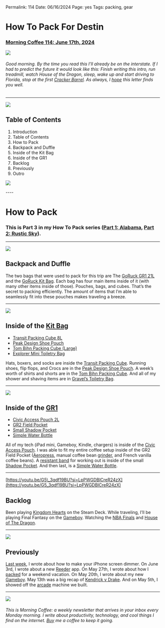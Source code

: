 
Permalink: 114
Date: 06/16/2024
Page: yes
Tags: packing, gear

# How To Pack For Destin

### [Morning Coffee 114: June 17th, 2024](https://nashp.com/114)

![](https://imgur.com/quYogaN.jpg)

###### Good morning. By the time you read this I’ll already be on the interstate. If I had to predict the future it would look like this: Finish writing this intro, run treadmill, watch House of the Dragon, sleep, wake up and start driving to Florida, stop at the first [Cracker Barrel](https://www.crackerbarrel.com/). As always, I [hope](mailto:nashp@me.com) this letter finds you well.

---- 

![](https://i.imgur.com/eO2hcg2.jpg)

## Table of Contents

1. Introduction
2. Table of Contents
3. How to Pack
4. Backpack and Duffle
5. Inside of the Kit Bag
6. Inside of the GR1
7. Backlog
8. Previously
9. Outro

![](https://i.imgur.com/eO2hcg2.jpg)

\----  

# How to Pack

### This is Part 3 in my How To Pack series ([Part 1: Alabama](https://nashp.com/64), [Part 2: Rustic Sky](https://nashp.com/111)).

---- 

![](https://imgur.com/06qWssY.jpg)

## Backpack and Duffle

The two bags that were used to pack for this trip are The [GoRuck GR1 21L](https://www.goruck.com/collections/gr1) and the [GoRuck Kit Bag](https://www.goruck.com/products/kit-bag-waxed-canvas). Each bag has four main items inside of it (with many other items inside of those). Pouches, bags, and cubes. That’s the secret to packing efficiently. The amount of items that I’m able to seamlessly fit into these pouches makes traveling a breeze.

---- 

![](https://imgur.com/qb0lqqM.jpg)

## Inside of the [Kit Bag](https://www.goruck.com/products/kit-bag-waxed-canvas)

- [Transit Packing Cube 8L](https://evergoods.us/products/transit-packing-cube-8l?_pos=1&_sid=bd23bf7d7&_ss=r&variant=40269634699398)
- [Peak Design Shoe Pouch](https://www.peakdesign.com/products/shoe-pouch)
- [Tom Bihn Packing Cube (Large)](https://www.tombihn.com/products/packing-cube-aeronaut-30 "Tom Bihn Packing Cubes")
- [Explorer Mini Toiletry Bag](https://www.graveltravel.com/products/explorer-mini)

Hats, boxers, and socks are inside the [Transit Packing Cube](https://evergoods.us/products/transit-packing-cube-8l?_pos=1&_sid=bd23bf7d7&_ss=r&variant=40269634699398). Running shoes, flip flops, and Crocs are in the [Peak Design Shoe Pouch](https://www.peakdesign.com/products/shoe-pouch). A week’s worth of shirts and shorts are in the [Tom Bihn Packing Cube](https://www.tombihn.com/products/packing-cube-aeronaut-30). And all of my shower and shaving items are in [Gravel’s Toiletry Bag](https://www.graveltravel.com/products/explorer-mini).

---- 

![](https://imgur.com/viMd7yM.jpg)

## Inside of the [GR1](https://www.goruck.com/collections/gr1)

- [Civic Access Pouch 2L](https://evergoods.us/collections/civic/products/civic-access-pouch-2l?variant=40133327093894)
- [GR2 Field Pocket](https://www.goruck.com/products/gr2-field-pocket)
- [Small Shadow Pocket](https://www.goruck.com/products/shadow-pockets)
- [Simple Water Bottle](https://www.target.com/p/simple-modern-summit-32oz-stainless-steel-water-bottle-with-straw-lid-seaglass-sage/-/A-87815295)

All of my tech (iPad mini, Gameboy, Kindle, chargers) is inside of the [Civic Access Pouch](https://evergoods.us/collections/civic/products/civic-access-pouch-2l?variant=40133327093894). I was able to fit my entire coffee setup inside of the GR2 Field Pocket ([Aeropress](https://aeropress.com/), manual coffee bean [grinder](https://a.co/d/1lB0iUx), and French vanilla coffee beans). A [resistant band](https://www.amazon.com/Resistance-Bands-Pull-Assist-Multicolor/dp/B0CGX2256B/ref=sr_1_2_sspa?crid=3QYKC95YLIJ20&dib=eyJ2IjoiMSJ9.wZDnUlgEA4wHpjjHVNPc9UumD2YfVLyY3OfRjdkBGThIp59hF1QNYfiXBvhZmrGevMrGFusrYwFzxcAlzzcWbfdqWkGNBpTcBn7lMQZCflAZBGLqu_3kuAwhfyHrVxPS_zZ7Hg5b-msgCz4vENfClfjYzokLg_zNWrf3InRP_dehUS3MOJfUJnJLdQEuMxXG0V0cONV-WJfml4gDlk93qtLQfTai5CFLRcbBctw9dOK0LP0ByMHot5eCw04wqXY292-PfPGNnEGHRX0HDh7Ri1qI8hiBKHFxObnWufGecLw.mbeQ8LcqbSXLs34_KuyVMzjoPHul8OU5Z4dOW1MRlqA&dib_tag=se&keywords=resistance%2Bbands&qid=1718570336&sprefix=resistant%2Bbands%2Caps%2C117&sr=8-2-spons&sp_csd=d2lkZ2V0TmFtZT1zcF9hdGY&th=1) for working out is inside of the small [Shadow Pocket](https://www.goruck.com/products/shadow-pockets). And then last, is a [Simple Water Bottle](https://www.target.com/p/simple-modern-summit-32oz-stainless-steel-water-bottle-with-straw-lid-seaglass-sage/-/A-87815295).

---- 

[https://youtu.be/G5\_3qdf19BU?si=LpPWGDBlCreR24zX](https://youtu.be/G5_3qdf19BU?si=LpPWGDBlCreR24zX)

## Backlog

Been playing [Kingdom Hearts](https://www.kingdomhearts.com/1525/us/) on the Steam Deck. While traveling, I’ll be playing Final Fantasy on the [Gameboy](https://nashp.com/110). Watching the [NBA Finals](https://youtu.be/AsJMLeliSUk?si=Mz4UfLCfBhM2CYMW) and [House of The Dragon](https://www.hbo.com/house-of-the-dragon).

---- 

![](https://imgur.com/2C31OjT.jpg)

## Previously

[Last week](https://nashp.com/113), I wrote about how to make your iPhone screen dimmer. On June 3rd, I wrote about a new [Reeder](https://nashp.com/112) app. On May 27th, I wrote about how I [packed](https://nashp.com/111) for a weekend vacation. On May 20th, I wrote about my new [Gameboy](https://nashp.com/110). May 13th was a big recap of [Kendrick v Drake](https://nashp.com/109). And on May 5th, I showed off the [arcade](https://nashp.com/108) machine we built.

---- 

![](https://i.imgur.com/MwejBou.jpg)

###### This is Morning Coffee: a weekly newsletter that arrives in your inbox every Monday morning. I write about productivity, technology, and cool things I find on the internet. [Buy](https://buy.stripe.com/fZe4jqd135LRc4U4gj) me a coffee to keep it going.
